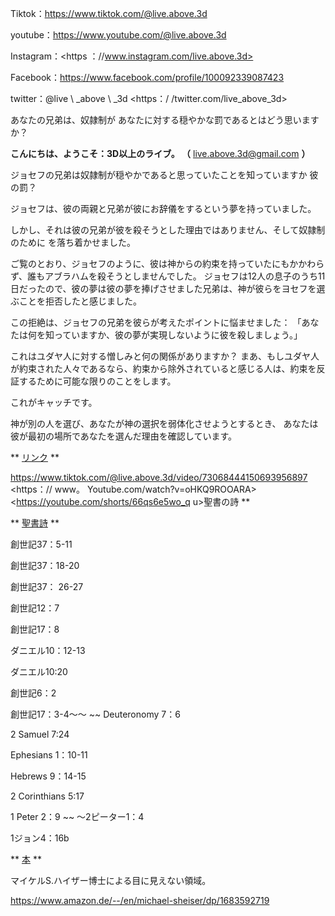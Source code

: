Tiktok：<https://www.tiktok.com/@live.above.3d>

youtube：<https://www.youtube.com/@live.above.3d>

Instagram：<https ：//www.instagram.com/live.above.3d>

Facebook：<https://www.facebook.com/profile/100092339087423>

twitter：@live \ _above \ _3d <https：/ /twitter.com/live_above_3d>

あなたの兄弟は、奴隷制が
あなたに対する穏やかな罰であるとはどう思いますか？

**こんにちは、ようこそ：3D以上のライブ。
（** <live.above.3d@gmail.com> **）**

ジョセフの兄弟は奴隷制が穏やかであると思っていたことを知っていますか
彼の罰？

ジョセフは、彼の両親と兄弟が彼にお辞儀をするという夢を持っていました。

しかし、それは彼の兄弟が彼を殺そうとした理由ではありません、そして奴隷制のために
を落ち着かせました。

ご覧のとおり、ジョセフのように、彼は神からの約束を持っていたにもかかわらず、誰もアブラハムを殺そうとしませんでした。
ジョセフは12人の息子のうち11日だったので、彼の夢は彼の夢を捧げさせました兄弟は、神が彼らをヨセフを選ぶことを拒否したと感じました。

この拒絶は、ジョセフの兄弟を彼らが考えたポイントに悩ませました：
「あなたは何を知っていますか、彼の夢が実現しないように彼を殺しましょう。」

これはユダヤ人に対する憎しみと何の関係がありますか？
まあ、もしユダヤ人が約束された人々であるなら、約束から除外されていると感じる人は、約束を反証するために可能な限りのことをします。

これがキャッチです。

神が別の人を選び、あなたが神の選択を弱体化させようとするとき、
あなたは彼が最初の場所であなたを選んだ理由を確認しています。

** <u>リンク</u> **

<https://www.tiktok.com/@live.above.3d/video/73068444150693956897>
<https：// www。 Youtube.com/watch?v=oHKQ9ROOARA>
<https://youtube.com/shorts/66qs6e5wo_q u>聖書の詩</u> **

** <u>聖書詩</u> **

創世記37：5-11

創世記37：18-20

創世記37： 26-27

創世記12：7

創世記17：8

ダニエル10：12-13

ダニエル10:20

創世記6：2

創世記17：3-4〜〜 ~~ Deuteronomy 7：6

2 Samuel 7:24

Ephesians 1：10-11

Hebrews 9：14-15

2 Corinthians 5:17

1 Peter 2：9 ~~ 〜2ピーター1：4

1ジョン4：16b

** <u>本</u> **

マイケルS.ハイザー博士による目に見えない領域。

<https://www.amazon.de/--/en/michael-sheiser/dp/1683592719>







